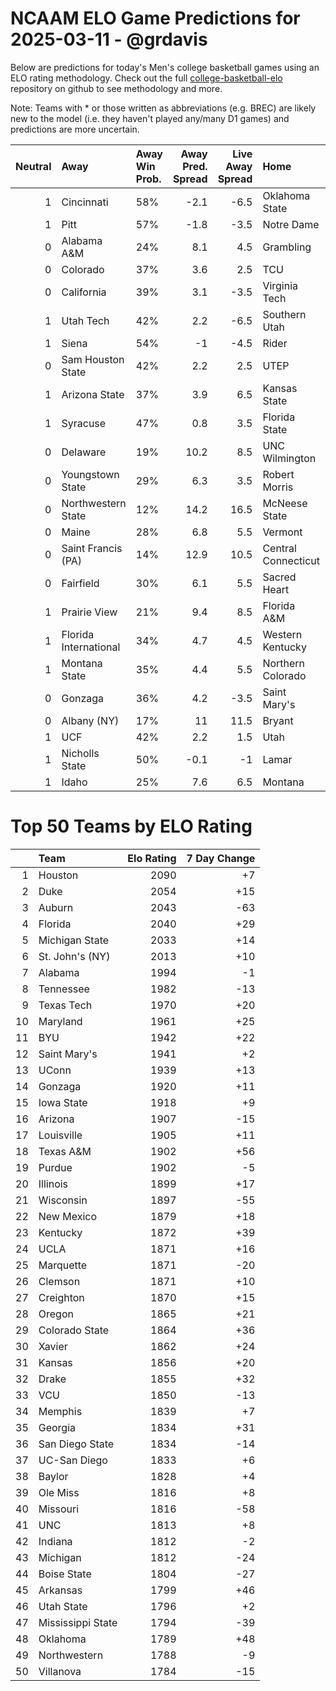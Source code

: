 # NCAAM ELO Game Predictions for 2025-03-11 - @grdavis
Below are predictions for today's Men's college basketball games using an ELO rating methodology. Check out the full [college-basketball-elo](https://github.com/grdavis/college-basketball-elo) repository on github to see methodology and more.

Note: Teams with * or those written as abbreviations (e.g. BREC) are likely new to the model (i.e. they haven't played any/many D1 games) and predictions are more uncertain.

|   Neutral | Away                  | Away Win Prob.   |   Away Pred. Spread |   Live Away Spread | Home                | Home Win Prob.   |   Home Pred. Spread |
|----------:|:----------------------|:-----------------|--------------------:|-------------------:|:--------------------|:-----------------|--------------------:|
|         1 | Cincinnati            | 58%              |                -2.1 |               -6.5 | Oklahoma State      | 42%              |                 2.1 |
|         1 | Pitt                  | 57%              |                -1.8 |               -3.5 | Notre Dame          | 43%              |                 1.8 |
|         0 | Alabama A&M           | 24%              |                 8.1 |                4.5 | Grambling           | 76%              |                -8.1 |
|         0 | Colorado              | 37%              |                 3.6 |                2.5 | TCU                 | 63%              |                -3.6 |
|         0 | California            | 39%              |                 3.1 |               -3.5 | Virginia Tech       | 61%              |                -3.1 |
|         1 | Utah Tech             | 42%              |                 2.2 |               -6.5 | Southern Utah       | 58%              |                -2.2 |
|         1 | Siena                 | 54%              |                -1   |               -4.5 | Rider               | 46%              |                 1   |
|         0 | Sam Houston State     | 42%              |                 2.2 |                2.5 | UTEP                | 58%              |                -2.2 |
|         1 | Arizona State         | 37%              |                 3.9 |                6.5 | Kansas State        | 63%              |                -3.9 |
|         1 | Syracuse              | 47%              |                 0.8 |                3.5 | Florida State       | 53%              |                -0.8 |
|         0 | Delaware              | 19%              |                10.2 |                8.5 | UNC Wilmington      | 81%              |               -10.2 |
|         0 | Youngstown State      | 29%              |                 6.3 |                3.5 | Robert Morris       | 71%              |                -6.3 |
|         0 | Northwestern State    | 12%              |                14.2 |               16.5 | McNeese State       | 88%              |               -14.2 |
|         0 | Maine                 | 28%              |                 6.8 |                5.5 | Vermont             | 72%              |                -6.8 |
|         0 | Saint Francis (PA)    | 14%              |                12.9 |               10.5 | Central Connecticut | 86%              |               -12.9 |
|         0 | Fairfield             | 30%              |                 6.1 |                5.5 | Sacred Heart        | 70%              |                -6.1 |
|         1 | Prairie View          | 21%              |                 9.4 |                8.5 | Florida A&M         | 79%              |                -9.4 |
|         1 | Florida International | 34%              |                 4.7 |                4.5 | Western Kentucky    | 66%              |                -4.7 |
|         1 | Montana State         | 35%              |                 4.4 |                5.5 | Northern Colorado   | 65%              |                -4.4 |
|         0 | Gonzaga               | 36%              |                 4.2 |               -3.5 | Saint Mary's        | 64%              |                -4.2 |
|         0 | Albany (NY)           | 17%              |                11   |               11.5 | Bryant              | 83%              |               -11   |
|         1 | UCF                   | 42%              |                 2.2 |                1.5 | Utah                | 58%              |                -2.2 |
|         1 | Nicholls State        | 50%              |                -0.1 |               -1   | Lamar               | 50%              |                 0.1 |
|         1 | Idaho                 | 25%              |                 7.6 |                6.5 | Montana             | 75%              |                -7.6 |

# Top 50 Teams by ELO Rating
|    | Team              |   Elo Rating |   7 Day Change |
|---:|:------------------|-------------:|---------------:|
|  1 | Houston           |         2090 |             +7 |
|  2 | Duke              |         2054 |            +15 |
|  3 | Auburn            |         2043 |            -63 |
|  4 | Florida           |         2040 |            +29 |
|  5 | Michigan State    |         2033 |            +14 |
|  6 | St. John's (NY)   |         2013 |            +10 |
|  7 | Alabama           |         1994 |             -1 |
|  8 | Tennessee         |         1982 |            -13 |
|  9 | Texas Tech        |         1970 |            +20 |
| 10 | Maryland          |         1961 |            +25 |
| 11 | BYU               |         1942 |            +22 |
| 12 | Saint Mary's      |         1941 |             +2 |
| 13 | UConn             |         1939 |            +13 |
| 14 | Gonzaga           |         1920 |            +11 |
| 15 | Iowa State        |         1918 |             +9 |
| 16 | Arizona           |         1907 |            -15 |
| 17 | Louisville        |         1905 |            +11 |
| 18 | Texas A&M         |         1902 |            +56 |
| 19 | Purdue            |         1902 |             -5 |
| 20 | Illinois          |         1899 |            +17 |
| 21 | Wisconsin         |         1897 |            -55 |
| 22 | New Mexico        |         1879 |            +18 |
| 23 | Kentucky          |         1872 |            +39 |
| 24 | UCLA              |         1871 |            +16 |
| 25 | Marquette         |         1871 |            -20 |
| 26 | Clemson           |         1871 |            +10 |
| 27 | Creighton         |         1870 |            +15 |
| 28 | Oregon            |         1865 |            +21 |
| 29 | Colorado State    |         1864 |            +36 |
| 30 | Xavier            |         1862 |            +24 |
| 31 | Kansas            |         1856 |            +20 |
| 32 | Drake             |         1855 |            +32 |
| 33 | VCU               |         1850 |            -13 |
| 34 | Memphis           |         1839 |             +7 |
| 35 | Georgia           |         1834 |            +31 |
| 36 | San Diego State   |         1834 |            -14 |
| 37 | UC-San Diego      |         1833 |             +6 |
| 38 | Baylor            |         1828 |             +4 |
| 39 | Ole Miss          |         1816 |             +8 |
| 40 | Missouri          |         1816 |            -58 |
| 41 | UNC               |         1813 |             +8 |
| 42 | Indiana           |         1812 |             -2 |
| 43 | Michigan          |         1812 |            -24 |
| 44 | Boise State       |         1804 |            -27 |
| 45 | Arkansas          |         1799 |            +46 |
| 46 | Utah State        |         1796 |             +2 |
| 47 | Mississippi State |         1794 |            -39 |
| 48 | Oklahoma          |         1789 |            +48 |
| 49 | Northwestern      |         1788 |             -9 |
| 50 | Villanova         |         1784 |            -15 |